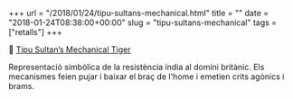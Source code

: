 +++
url = "/2018/01/24/tipu-sultans-mechanical.html"
title = ""
date = "2018-01-24T08:38:00+00:00"
slug = "tipu-sultans-mechanical"
tags = ["retalls"]
+++

📎 [Tipu Sultan’s Mechanical Tiger](http://www.amusingplanet.com/2018/01/tipu-sultans-mechanical-tiger.html)

Representació simbòlica de la resistència índia al domini britànic. Els mecanismes feien pujar i baixar el braç de l'home i emetien crits agònics i brams.

